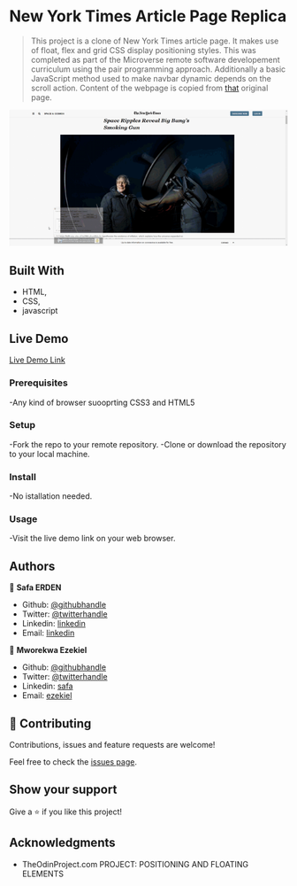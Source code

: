 # New York Times Article Page Replica

> This project is a clone of New York Times article page. It makes use of float, flex and grid CSS display positioning styles. This was completed as part of the Microverse remote software developement curriculum using the pair programming approach. Additionally a basic JavaScript method used to make navbar dynamic depends on the scroll action. Content of the webpage is copied from [that](https://www.nytimes.com/2014/03/18/science/space/detection-of-waves-in-space-buttresses-landmark-theory-of-big-bang.html?_r=0) original page.

![screenshot](./Assets/images/readme.gif)

## Built With

- HTML,
- CSS,
- javascript

## Live Demo

[Live Demo Link](https://rawcdn.githack.com/SafaErden/The-New-York-Times/356b25aaf1c5320ba8ef782ebb8e8e7b9a565786/index.html)

### Prerequisites

-Any kind of browser suooprting CSS3 and HTML5

### Setup

-Fork the repo to your remote repository.
-Clone or download the repository to your local machine.

### Install

-No istallation needed.

### Usage

-Visit the live demo link on your web browser.


## Authors

👤 **Safa ERDEN**

- Github: [@githubhandle](https://github.com/SafaErden)
- Twitter: [@twitterhandle](https://twitter.com/safaerden)
- Linkedin: [linkedin](https://www.linkedin.com/in/safaerden/)
- Email: [linkedin](mailto:safaerden@gmail.com)

👤 **Mworekwa Ezekiel**

- Github: [@githubhandle](https://github.com/vanheaven-ui)
- Twitter: [@twitterhandle](https://twitter.com/MworekwaE)
- Linkedin: [safa](https://www.linkedin.com/in/vanheaven/)
- Email: [ezekiel](mailto:ebtwino718@yahoo.com)

## 🤝 Contributing

Contributions, issues and feature requests are welcome!

Feel free to check the [issues page](https://github.com/SafaErden/The-New-York-Times/issues).

## Show your support

Give a ⭐️ if you like this project!

## Acknowledgments

- TheOdinProject.com PROJECT: POSITIONING AND FLOATING ELEMENTS

